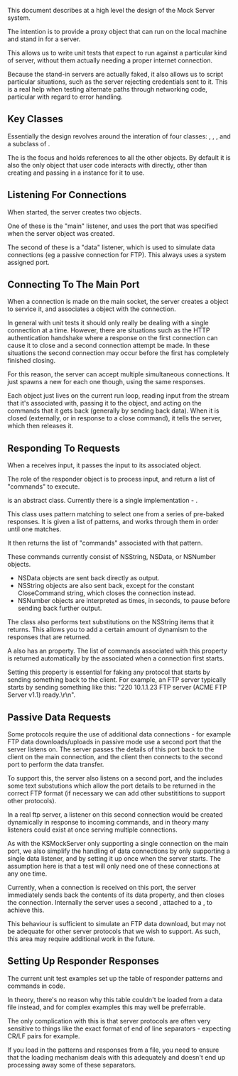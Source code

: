This document describes at a high level the design of the Mock Server system.

The intention is to provide a proxy object that can run on the local machine and stand in for a server.

This allows us to write unit tests that expect to run against a particular kind of server, without them actually needing a proper internet connection.

Because the stand-in servers are actually faked, it also allows us to script particular situations, such as the server rejecting credentials sent to it. This is a real help when testing alternate paths through networking code, particular with regard to error handling.



Key Classes
-----------

Essentially the design revolves around the interation of four classes: <KSMockServer>, <KSMockServerConnection>, <KSMockServerListener>, and a subclass of <KSMockServerResponder>.

The <KSMockServer> is the focus and holds references to all the other objects. By default it is also the only object that user code interacts with directly, other than creating and passing in a <KSMockServerResponder> instance for it to use.


Listening For Connections
-------------------------

When started, the server creates two <KSMockServerListener> objects.

One of these is the "main" listener, and uses the port that was specified when the server object was created.

The second of these is a "data" listener, which is used to simulate data connections (eg a passive connection for FTP). This always uses a system assigned port.


Connecting To The Main Port
---------------------------

When a connection is made on the main socket, the server creates a <KSMockServerConnection> object to service it, and associates a <KSMockServerResponder> object with the connection.

In general with unit tests it should only really be dealing with a single connection at a time. However, there are situations such as the HTTP authentication handshake where a response on the first connection can cause it to close and a second connection attempt be made. In these situations the second connection may occur before the first has completely finished closing.

For this reason, the server can accept multiple simultaneous connections. It just spawns a new <KSMockServerConnection> for each one though, using the same responses.

Each <KSMockServerConnection> object just lives on the current run loop, reading input from the stream that it's associated with, passing it to the <KSMockServerResponder> object, and acting on the commands that it gets back (generally by sending back data). When it is closed (externally, or in response to a close command), it tells the server, which then releases it.

Responding To Requests
----------------------

When a <KSMockServerConnection> receives input, it passes the input to its associated <KSMockServerResponder> object.

The role of the responder object is to process input, and return a list of "commands" to execute.

<KSMockServerResponder> is an abstract class. Currently there is a single implementation - <KSMockServerRegExResponder>.

This class uses pattern matching to select one from a series of pre-baked responses. It is given a list of patterns, and works through them in order until one matches.

It then returns the list of "commands" associated with that pattern.

These commands currently consist of NSString, NSData, or NSNumber objects.

- NSData objects are sent back directly as output.
- NSString objects are also sent back, except for the constant CloseCommand string, which closes the connection instead.
- NSNumber objects are interpreted as times, in seconds, to pause before sending back further output.

The class also performs text substitutions on the NSString items that it returns. This allows you to add a certain amount of dynamism to the responses that are returned.

A <KSMockServerResponder> also has an <initialResponse> property. The list of commands associated with this property is returned automatically by the associated <KSMockServerConnection> when a connection first starts. 

Setting this property is essential for faking any protocol that starts by sending something back to the client. For example, an FTP server typically starts by sending something like this: "220 10.1.1.23 FTP server (ACME FTP Server v1.1) ready.\r\n".


Passive Data Requests
---------------------

Some protocols require the use of additional data connections - for example FTP data downloads/uploads in passive mode use a second port that the server listens on. The server passes the details of this port back to the client on the main connection, and the client then connects to the second port to perform the data transfer.

To support this, the server also listens on a second port, and the <KSMockServerRegExResponder> includes some text substutions which allow the port details to be returned in the correct FTP format (if necessary we can add other substititions to support other protocols).

In a real ftp server, a listener on this second connection would be created dynamically in response to incoming commands, and in theory many listeners could exist at once serving multiple connections.

As with the KSMockServer only supporting a single connection on the main port, we also simplify the handling of data connections by only supporting a single data listener, and by setting it up once when the server starts. The assumption here is that a test will only need one of these connections at any one time.

Currently, when a connection is received on this port, the server immediately sends back the contents of its data property, and then closes the connection. Internally the server uses a second <KSMockServerRegExResponder>, attached to a <KSMockServerConnection>, to achieve this.

This behaviour is sufficient to simulate an FTP data download, but may not be adequate for other server protocols that we wish to support. As such, this area may require additional work in the future.


Setting Up Responder Responses
------------------------------

The current unit test examples set up the table of responder patterns and commands in code.

In theory, there's no reason why this table couldn't be loaded from a data file instead, and for complex examples this may well be preferrable.

The only complication with this is that server protocols are often very sensitive to things like the exact format of end of line separators - expecting CR/LF pairs for example.

If you load in the patterns and responses from a file, you need to ensure that the loading mechanism deals with this adequately and doesn't end up processing away some of these separators.



